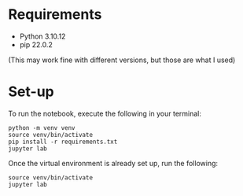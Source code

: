 # Requirements

- Python 3.10.12
- pip 22.0.2

(This may work fine with different versions, but those are what I used)

# Set-up
To run the notebook, execute the following in your terminal:

```
python -m venv venv
source venv/bin/activate
pip install -r requirements.txt
jupyter lab
```

Once the virtual environment is already set up, run the following:

```
source venv/bin/activate
jupyter lab
```